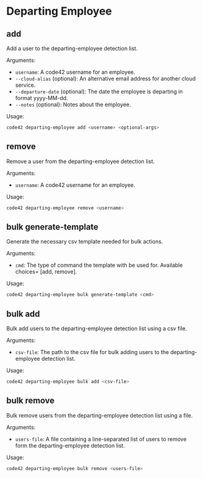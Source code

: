 # Departing Employee

## add

Add a user to the departing-employee detection list.

Arguments:
* `username`: A code42 username for an employee.
* `--cloud-alias` (optional): An alternative email address for another cloud service.
* `--departure-date` (optional): The date the employee is departing in format yyyy-MM-dd.
* `--notes` (optional): Notes about the employee.

Usage:
```bash
code42 departing-employee add <username> <optional-args>
```

## remove

Remove a user from the departing-employee detection list.

Arguments:
* `username`: A code42 username for an employee.

Usage:
```bash
code42 departing-employee remove <username>
```

## bulk generate-template

Generate the necessary csv template needed for bulk actions.

Arguments:
* `cmd`: The type of command the template with be used for. Available choices= [add, remove].

Usage:
```bash
code42 departing-employee bulk generate-template <cmd>
```

## bulk add

Bulk add users to the departing-employee detection list using a csv file.

Arguments:
* `csv-file`: The path to the csv file for bulk adding users to the departing-employee detection list.

Usage:
```bash
code42 departing-employee bulk add <csv-file>
```

## bulk remove

Bulk remove users from the departing-employee detection list using a file.

Arguments:
* `users-file`: A file containing a line-separated list of users to remove form the departing-employee detection
    list.

Usage:
```bash
code42 departing-employee bulk remove <users-file>
```
